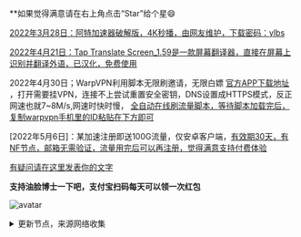 **如果觉得满意请在右上角点击“Star”给个星😄

[2022年3月28日：阿特加速器破解版，4K秒播，由网友维护，下载密码：ylbs](https://ylbs.lanzoup.com/iVd8W0278smd)

[2022年4月21日：Tap Translate Screen_1.59是一款屏幕翻译器，直接在屏幕上识别并翻译外语，已汉化，免费使用](https://ylbs.lanzoul.com/iAWlJ03k1wgd)

2022年4月30日；WarpVPN利用脚本无限刷邀请，无限白嫖 [官方APP下载地址](https://1.1.1.1/) ，打开需要挂VPN，连接不上尝试重置安全密钥，DNS设置成HTTPS模式，反正网速也就7~8M/s,网速时快时慢， [全自动在线刷流量脚本，等待脚本加载完后，复制warpvpn手机里的ID粘贴在下方即可](https://replit.com/@aliilapro/warp)

[2022年5月6日]：某加速注册即送100G流量，仅安卓客户端，[有效期30天，有NF节点，邮箱无需验证，流量用完后可以再注册，觉得满意支持付费体验](https://az.400511.net/)

[有疑问请在这里发表你的文字](https://github.com/YoulianBoshi/lantern-vpn/discussions/103)


**支持油脸博士一下吧，支付宝扫码每天可以领一次红包**

![avatar](https://telegra.ph/file/2ff5d5da7a06f8fffc663.png)



<details><summary>更新节点，来源网络收集</summary>
<p>

#### 点击一下即可全部复制

    trojan://b19dd6ff-0559-456c-a931-5cfac1171983@gzcm.213509.xyz:15753/?sni=jp-v2b.hentaihome.xyz
    trojan://b19dd6ff-0559-456c-a931-5cfac1171983@cscu.213509.xyz:15753/?sni=jp-v2b.hentaihome.xyz
    trojan://b19dd6ff-0559-456c-a931-5cfac1171983@shcu.213509.xyz:15753/?sni=jp-v2b.hentaihome.xyz
    trojan://b19dd6ff-0559-456c-a931-5cfac1171983@szct.213509.xyz:15753/?sni=jp-v2b.hentaihome.xyz
    trojan://b19dd6ff-0559-456c-a931-5cfac1171983@gzcm.213509.xyz:15751/?sni=hk.v2b.213509.xyz
    trojan://b19dd6ff-0559-456c-a931-5cfac1171983@shcu.213509.xyz:15751/?sni=hk.v2b.213509.xyz#%F0%9F%87%AD%F0%9F%87%B0%20%E9%A6%99%E6%B8%AF%20%7C%20%E4%B8%8A%E6%B5%B7%E8%81%94%E9%80%9A
    trojan://b19dd6ff-0559-456c-a931-5cfac1171983@cscu.213509.xyz:15751/?sni=hk.v2b.213509.xyz
    trojan://b19dd6ff-0559-456c-a931-5cfac1171983@szct.213509.xyz:15751/?sni=hk.v2b.213509.xyz
    trojan://b19dd6ff-0559-456c-a931-5cfac1171983@gzcm.213509.xyz:15752/?sni=tw-v2b.213509.xyz
    trojan://b19dd6ff-0559-456c-a931-5cfac1171983@shcu.213509.xyz:15752/?sni=tw-v2b.213509.xyz
    trojan://b19dd6ff-0559-456c-a931-5cfac1171983@cscu.213509.xyz:15752/?sni=tw-v2b.213509.xyz
    trojan://b19dd6ff-0559-456c-a931-5cfac1171983@szct.213509.xyz:15752/?sni=tw-v2b.213509.xyz
    trojan://b19dd6ff-0559-456c-a931-5cfac1171983@gzcm.213509.xyz:15754/?sni=sg-v2b.hentaihome.xyz
    trojan://b19dd6ff-0559-456c-a931-5cfac1171983@shcu.213509.xyz:15754/?sni=sg-v2b.hentaihome.xyz
    trojan://b19dd6ff-0559-456c-a931-5cfac1171983@cscu.213509.xyz:15754/?sni=sg-v2b.hentaihome.xyz
    trojan://b19dd6ff-0559-456c-a931-5cfac1171983@szct.213509.xyz:15754/?sni=sg-v2b.hentaihome.xyz
    trojan://b19dd6ff-0559-456c-a931-5cfac1171983@kr-1.213509.xyz:450/?sni=kr-1.213509.xyz
    trojan://b19dd6ff-0559-456c-a931-5cfac1171983@gzcm.213509.xyz:15755/?sni=kr.v2b.213509.xyz
    trojan://b19dd6ff-0559-456c-a931-5cfac1171983@shcu.213509.xyz:15755/?sni=kr.v2b.213509.xyz
    trojan://b19dd6ff-0559-456c-a931-5cfac1171983@cscu.213509.xyz:15755/?sni=kr.v2b.213509.xyz
    trojan://b19dd6ff-0559-456c-a931-5cfac1171983@szct.213509.xyz:15755/?sni=kr.v2b.213509.xyz
    trojan://b19dd6ff-0559-456c-a931-5cfac1171983@us-1.213509.xyz:450/?sni=us-1.213509.xyz
    trojan://b19dd6ff-0559-456c-a931-5cfac1171983@gzcm.213509.xyz:15756/?sni=us-stream-01.hentaihome.xyz
    trojan://b19dd6ff-0559-456c-a931-5cfac1171983@shcu.213509.xyz:15756/?sni=us-stream-01.hentaihome.xyz
    trojan://b19dd6ff-0559-456c-a931-5cfac1171983@cscu.213509.xyz:15756/?sni=us-stream-01.hentaihome.xyz
    trojan://b19dd6ff-0559-456c-a931-5cfac1171983@szct.213509.xyz:15756/?sni=us-stream-01.hentaihome.xyz
    ss://Y2hhY2hhMjAtaWV0Zi1wb2x5MTMwNTpiMTlkZDZmZi0wNTU5LTQ1NmMtYTkzMS01Y2ZhYzExNzE5ODM@ss-szhk.213509.xyz:20559
    ss://Y2hhY2hhMjAtaWV0Zi1wb2x5MTMwNTpiMTlkZDZmZi0wNTU5LTQ1NmMtYTkzMS01Y2ZhYzExNzE5ODM@ss-gzhk.213509.xyz:20557
    ss://Y2hhY2hhMjAtaWV0Zi1wb2x5MTMwNTpiMTlkZDZmZi0wNTU5LTQ1NmMtYTkzMS01Y2ZhYzExNzE5ODM@ss-szhk.213509.xyz:20558
    ss://Y2hhY2hhMjAtaWV0Zi1wb2x5MTMwNTpiMTlkZDZmZi0wNTU5LTQ1NmMtYTkzMS01Y2ZhYzExNzE5ODM@ss-shjp.213509.xyz:20551
    trojan://b19dd6ff-0559-456c-a931-5cfac1171983@sg-download.hentaihome.xyz:911/?sni=sg-download.hentaihome.xyz
    vmess://ewogICJ2IjogMiwKICAicHMiOiAiIiwKICAiYWRkIjogInYyLTEuZ29kbGlnaHQueHl6IiwKICAicG9ydCI6IDI2OTQzLAogICJpZCI6ICI3MTlkNGNlYy04MmE4LTRhNjUtYWQwMS0zMmNmMDhmMmM5ODgiLAogICJhaWQiOiAwLAogICJuZXQiOiAid3MiLAogICJob3N0IjogInYyLTEuZ29kbGlnaHQueHl6IiwKICAicGF0aCI6ICIvajc1ZzE0NjF4IiwKICAidHlwZSI6ICIiLAogICJ0bHMiOiAidGxzIiwKICAic25pIjogInYyLTEuZ29kbGlnaHQueHl6IiwKICAic2N5IjogImF1dG8iCn0=
    vmess://ewogICJ2IjogMiwKICAicHMiOiAiIiwKICAiYWRkIjogInYyLTIuZ29kbGlnaHQueHl6IiwKICAicG9ydCI6IDI2OTQzLAogICJpZCI6ICI0MzMwOGQyNy05NGVjLTQwOGUtYThmNi1kNjgyY2ZiOTljYTkiLAogICJhaWQiOiAwLAogICJuZXQiOiAid3MiLAogICJob3N0IjogInYyLTIuZ29kbGlnaHQueHl6IiwKICAicGF0aCI6ICIvNTRmNjM0ZnMiLAogICJ0eXBlIjogIiIsCiAgInRscyI6ICJ0bHMiLAogICJzbmkiOiAidjItMi5nb2RsaWdodC54eXoiLAogICJzY3kiOiAiYXV0byIKfQ==
    vmess://ewogICJ2IjogMiwKICAicHMiOiAiIiwKICAiYWRkIjogInYyLTQuZ29kbGlnaHQueHl6IiwKICAicG9ydCI6IDI2OTQzLAogICJpZCI6ICIwN2VhMjgzZS1iYmU4LTQ2NmYtYTI2OC1jNTgxOTc2M2E5YmYiLAogICJhaWQiOiAwLAogICJuZXQiOiAid3MiLAogICJob3N0IjogInYyLTQuZ29kbGlnaHQueHl6IiwKICAicGF0aCI6ICIvZzE2NDFodngiLAogICJ0eXBlIjogIiIsCiAgInRscyI6ICJ0bHMiLAogICJzbmkiOiAidjItNC5nb2RsaWdodC54eXoiLAogICJzY3kiOiAiYXV0byIKfQ==
    vmess://ewogICJ2IjogMiwKICAicHMiOiAiIiwKICAiYWRkIjogInYyLTUuZ29kbGlnaHQueHl6IiwKICAicG9ydCI6IDI2OTQzLAogICJpZCI6ICI3NjdlNTVhNC00M2ZhLTQzMDEtYTljMi1hZDMwZWFhOWY2MWEiLAogICJhaWQiOiAwLAogICJuZXQiOiAid3MiLAogICJob3N0IjogInYyLTUuZ29kbGlnaHQueHl6IiwKICAicGF0aCI6ICIvNzFoNGIzczFmNTMiLAogICJ0eXBlIjogIiIsCiAgInRscyI6ICJ0bHMiLAogICJzbmkiOiAidjItNS5nb2RsaWdodC54eXoiLAogICJzY3kiOiAiYXV0byIKfQ==
